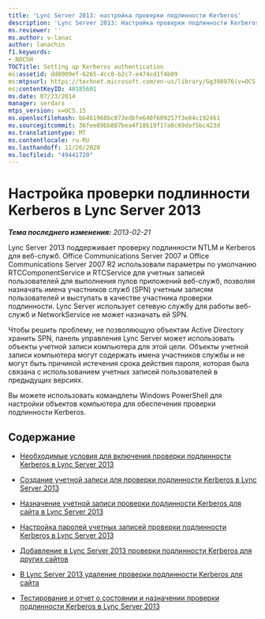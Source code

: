 ```yaml
---
title: 'Lync Server 2013: настройка проверки подлинности Kerberos'
description: 'Lync Server 2013: Настройка проверки подлинности Kerberos.'
ms.reviewer: ''
ms.author: v-lanac
author: lanachin
f1.keywords:
- NOCSH
TOCTitle: Setting up Kerberos authentication
ms:assetid: dd8009ef-6265-4cc0-b2c7-e474cd1f4b09
ms:mtpsurl: https://technet.microsoft.com/en-us/library/Gg398976(v=OCS.15)
ms:contentKeyID: 48185601
ms.date: 07/23/2014
manager: serdars
mtps_version: v=OCS.15
ms.openlocfilehash: bb461968bc073edbfe640f609257f3e84c192461
ms.sourcegitcommit: 36fee89bb887bea4f18b19f17a8c69daf5bc423d
ms.translationtype: MT
ms.contentlocale: ru-RU
ms.lasthandoff: 11/26/2020
ms.locfileid: "49441720"
---
```

# <a name="setting-up-kerberos-authentication-in-lync-server-2013"></a>Настройка проверки подлинности Kerberos в Lync Server 2013

<div data-xmlns="http://www.w3.org/1999/xhtml">

<div class="topic" data-xmlns="http://www.w3.org/1999/xhtml" data-msxsl="urn:schemas-microsoft-com:xslt" data-cs="https://msdn.microsoft.com/">

<div data-asp="https://msdn2.microsoft.com/asp">



</div>

<div id="mainSection">

<div id="mainBody">

<span> </span>

_**Тема последнего изменения:** 2013-02-21_

Lync Server 2013 поддерживает проверку подлинности NTLM и Kerberos для веб-служб. Office Communications Server 2007 и Office Communications Server 2007 R2 использовали параметры по умолчанию RTCComponentService и RTCService для учетных записей пользователей для выполнения пулов приложений веб-служб, позволяя назначать имена участников служб (SPN) учетным записям пользователей и выступать в качестве участника проверки подлинности. Lync Server использует сетевую службу для работы веб-служб и NetworkService не может назначать ей SPN.

Чтобы решить проблему, не позволяющую объектам Active Directory хранить SPN, панель управления Lync Server может использовать объекты учетной записи компьютера для этой цели. Объекты учетной записи компьютера могут содержать имена участников службы и не могут быть причиной истечения срока действия пароля, которая была связана с использованием учетных записей пользователей в предыдущих версиях.

Вы можете использовать командлеты Windows PowerShell для настройки объектов компьютера для обеспечения проверки подлинности Kerberos.

<div>

## <a name="in-this-section"></a>Содержание

  - [Необходимые условия для включения проверки подлинности Kerberos в Lync Server 2013](lync-server-2013-prerequisites-for-enabling-kerberos-authentication.md)

  - [Создание учетной записи для проверки подлинности Kerberos в Lync Server 2013](lync-server-2013-create-a-kerberos-authentication-account.md)

  - [Назначение учетной записи проверки подлинности Kerberos для сайта в Lync Server 2013](lync-server-2013-assign-a-kerberos-authentication-account-to-a-site.md)

  - [Настройка паролей учетных записей проверки подлинности Kerberos в Lync Server 2013](lync-server-2013-setting-up-kerberos-authentication-account-passwords.md)

  - [Добавление в Lync Server 2013 проверки подлинности Kerberos для других сайтов](lync-server-2013-add-kerberos-authentication-to-other-sites.md)

  - [В Lync Server 2013 удаление проверки подлинности Kerberos для сайта](lync-server-2013-remove-kerberos-authentication-from-a-site.md)

  - [Тестирование и отчет о состоянии и назначении проверки подлинности Kerberos в Lync Server 2013](lync-server-2013-testing-and-reporting-the-status-and-assignment-of-kerberos-authentication.md)

</div>

</div>

<span> </span>

</div>

</div>

</div>

